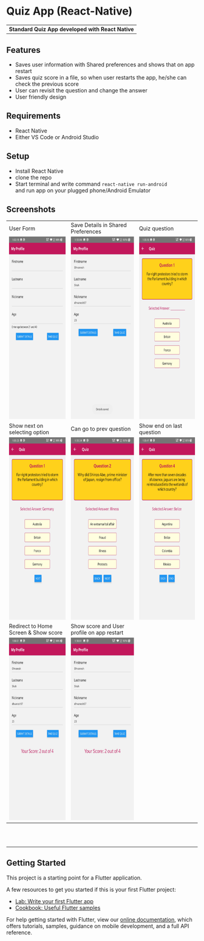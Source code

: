 # Quiz App (React-Native)

<table>
<tr>
<td>
<strong>Standard Quiz App developed with React Native</strong>
</td>
</tr>
</table>


## Features

* Saves user information with Shared preferences and shows that on app restart
* Saves quiz score in a file, so when user restarts the app, he/she can check the previous score
* User can revisit the question and change the answer
* User friendly design

## Requirements

- React Native
- Either VS Code or Android Studio

## Setup 

- Install React Native
- clone the repo 
- Start terminal and write command  <code>react-native run-android </code>and run app on your plugged phone/Android Emulator

## Screenshots

<table>
  <tr>
    <td>User Form</td>
    <td>Save Details in Shared Preferences</td>
    <td>Quiz question</td>
  </tr>
  <tr>
    <td valign="top"><img src="screenshots/userform.jpg" width=270 height=480></td>
    <td valing="top"><img src="screenshots/savedetails.jpg" width=270 height=480></td>
    <td valing="top"><img src="screenshots/q1.jpg" width=270 height=480></td>
  </tr>
  <tr>
    <td>Show next on selecting option</td>
    <td>Can go to prev question</td>
    <td>Show end on last question</td>
  </tr>
  <tr>
    <td valign="top"><img src="screenshots/q1next.jpg" width=270 height=480></td>
    <td valign="top"><img src="screenshots/prevques.jpg" width=270 height=480></td>
    <td valign="top"><img src="screenshots/end.jpg" width=270 height=480></td>
  </tr>
  <tr>
    <td>Redirect to Home Screen & Show score</td>
    <td>Show score and User profile on app restart</td>
  </tr>
  <tr>
    <td valign="top"><img src="screenshots/score.jpg" width=270 height=480></td>
    <td valign="top"><img src="screenshots/score.jpg" width=270 height=480></td>
  </tr>
 </table>

 <br>
<br>
<hr>

## Getting Started

This project is a starting point for a Flutter application.

A few resources to get you started if this is your first Flutter project:

* [Lab: Write your first Flutter app](https://flutter.dev/docs/get-started/codelab)
* [Cookbook: Useful Flutter samples](https://flutter.dev/docs/cookbook)

For help getting started with Flutter, view our
[online documentation](https://flutter.dev/docs), which offers tutorials, 
samples, guidance on mobile development, and a full API reference.

